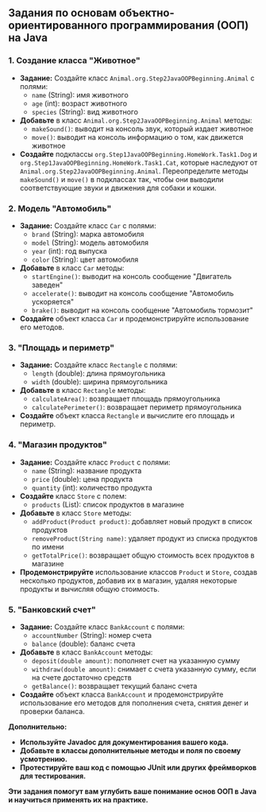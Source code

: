 ## Задания по основам объектно-ориентированного программирования (ООП) на Java

### 1. Создание класса "Животное"

* **Задание:**  Создайте класс `Animal.org.Step2JavaOOPBeginning.Animal`  с полями:
    * `name` (String): имя животного
    * `age` (int): возраст животного
    * `species` (String): вид животного
* **Добавьте**  в  класс  `Animal.org.Step2JavaOOPBeginning.Animal`  методы:
    * `makeSound()`:  выводит  на  консоль  звук,  который  издает  животное
    * `move()`:  выводит  на  консоль  информацию  о  том,  как  движется  животное
* **Создайте**  подклассы  `org.Step1JavaOOPBeginning.HomeWork.Task1.Dog`  и  `org.Step1JavaOOPBeginning.HomeWork.Task1.Cat`,  которые  наследуют  от  `Animal.org.Step2JavaOOPBeginning.Animal`.  Переопределите  методы  `makeSound()`  и  `move()`  в  подклассах  так,  чтобы  они  выводили  соответствующие  звуки  и  движения  для  собаки  и  кошки.

### 2. Модель "Автомобиль"

* **Задание:**  Создайте  класс  `Car`  с  полями:
    * `brand` (String):  марка  автомобиля
    * `model` (String):  модель  автомобиля
    * `year` (int):  год  выпуска
    * `color` (String):  цвет  автомобиля
* **Добавьте**  в  класс  `Car`  методы:
    * `startEngine()`:  выводит  на  консоль  сообщение  "Двигатель  заведен"
    * `accelerate()`:  выводит  на  консоль  сообщение  "Автомобиль  ускоряется"
    * `brake()`:  выводит  на  консоль  сообщение  "Автомобиль  тормозит"
* **Создайте**  объект  класса  `Car`  и  продемонстрируйте  использование  его  методов.

### 3.  "Площадь  и  периметр"

* **Задание:**  Создайте  класс  `Rectangle`  с  полями:
    * `length` (double):  длина  прямоугольника
    * `width` (double):  ширина  прямоугольника
* **Добавьте**  в  класс  `Rectangle`  методы:
    * `calculateArea()`:  возвращает  площадь  прямоугольника
    * `calculatePerimeter()`:  возвращает  периметр  прямоугольника
* **Создайте**  объект  класса  `Rectangle`  и  вычислите  его  площадь  и  периметр.

### 4.  "Магазин  продуктов"

* **Задание:**  Создайте  класс  `Product`  с  полями:
    * `name` (String):  название  продукта
    * `price` (double):  цена  продукта
    * `quantity` (int):  количество  продукта
* **Создайте**  класс  `Store`  с  полем:
    * `products` (List<Product>):  список  продуктов  в  магазине
* **Добавьте**  в  класс  `Store`  методы:
    * `addProduct(Product product)`:  добавляет  новый  продукт  в  список  продуктов
    * `removeProduct(String name)`:  удаляет  продукт  из  списка  продуктов  по  имени
    * `getTotalPrice()`:  возвращает  общую  стоимость  всех  продуктов  в  магазине
* **Продемонстрируйте**  использование  классов  `Product`  и  `Store`,  создав  несколько  продуктов,  добавив  их  в  магазин,  удаляя  некоторые  продукты  и  вычисляя  общую  стоимость.

### 5.  "Банковский  счет"

* **Задание:**  Создайте  класс  `BankAccount`  с  полями:
    * `accountNumber` (String):  номер  счета
    * `balance` (double):  баланс  счета
* **Добавьте**  в  класс  `BankAccount`  методы:
    * `deposit(double amount)`:  пополняет  счет  на  указанную  сумму
    * `withdraw(double amount)`:  снимает  с  счета  указанную  сумму,  если  на  счете  достаточно  средств
    * `getBalance()`:  возвращает  текущий  баланс  счета
* **Создайте**  объект  класса  `BankAccount`  и  продемонстрируйте  использование  его  методов  для  пополнения  счета,  снятия  денег  и  проверки  баланса.


**Дополнительно:**

* **Используйте  Javadoc  для  документирования  вашего  кода.**
* **Добавьте  в  классы  дополнительные  методы  и  поля  по  своему  усмотрению.**
* **Протестируйте  ваш  код  с  помощью  JUnit  или  других  фреймворков  для  тестирования.**

**Эти  задания  помогут  вам  углубить  ваше  понимание  основ  ООП  в  Java  и  научиться  применять  их  на  практике.**